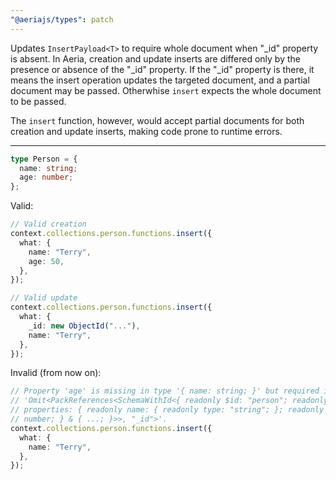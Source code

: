 ```yaml
---
"@aeriajs/types": patch
---
```


Updates `InsertPayload<T>` to require whole document when "\_id" property is absent.
In Aeria, creation and update inserts are differed only by the presence or absence of the "\_id" property. If the "\_id" property is there, it means the insert operation updates the targeted document, and a partial document may be passed. Otherwhise `insert` expects the whole document to be passed.

The `insert` function, however, would accept partial documents for both creation and update inserts, making code prone to runtime errors.

---

```typescript
type Person = {
  name: string;
  age: number;
};
```

Valid:

```typescript
// Valid creation
context.collections.person.functions.insert({
  what: {
    name: "Terry",
    age: 50,
  },
});

// Valid update
context.collections.person.functions.insert({
  what: {
    _id: new ObjectId("..."),
    name: "Terry",
  },
});
```

Invalid (from now on):

```typescript
// Property 'age' is missing in type '{ name: string; }' but required in type
// 'Omit<PackReferences<SchemaWithId<{ readonly $id: "person"; readonly
// properties: { readonly name: { readonly type: "string"; }; readonly age:
// number; } & { ...; }>>, "_id">'.
context.collections.person.functions.insert({
  what: {
    name: "Terry",
  },
});
```

